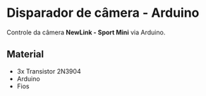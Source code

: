 # Disparador de câmera - Arduino

Controle da câmera **NewLink - Sport Mini** via Arduino.

## Material

- 3x Transistor 2N3904
- Arduino
- Fios
